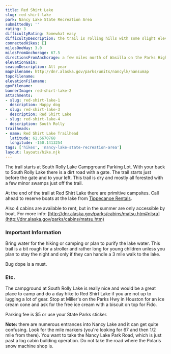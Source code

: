 ```yaml
---
title: Red Shirt Lake
slug: red-shirt-lake
park: Nancy Lake State Recreation Area
submittedBy: ''
rating: 3
difficultyRating: Somewhat easy
difficultyDescription: the trail is rolling hills with some slight elevation gain
connectedHikes: []
milesOneWay: 3.0
milesFromAnchorage: 67.5
directionsFromAnchorage: a few miles north of Wasilla on the Parks Highway
elevationGain: 
seasonDescription: All year
mapFilename: http://dnr.alaska.gov/parks/units/nancylk/nansumap
topoFilename: 
elevationFilename: 
gpxFilename: 
bannerImage: red-shirt-lake-2
attachments:
- slug: red-shirt-lake-1
  description: Happy dog
- slug: red-shirt-lake-3
  description: Red Shirt Lake
- slug: red-shirt-lake-4
  description: South Rolly
trailheads:
- name: Red Shirt Lake Trailhead
  latitude: 61.6670768
  longitude: -150.1413254
tags: ['hikes', 'nancy-lake-state-recreation-area']
layout: layouts/hike.njk
---
```

The trail starts at South Rolly Lake Campground Parking Lot. With your back to South Rolly Lake there is a dirt road with a gate. The trail starts just before the gate and to your left. This trail is dry and mostly all forested with a few minor swamps just off the trail.

At the end of the trail at Red Shirt Lake there are primitive campsites. Call ahead to reserve boats at the lake from [Tippecanoe Rentals](http://www.paddlealaska.com/).

Also 4 cabins are available to rent, but in the summer are only accessible by boat. For more info: [http://dnr.alaska.gov/parks/cabins/matsu.htm#nlsra](http://dnr.alaska.gov/parks/cabins/matsu.htm)

### Important Information

Bring water for the hiking or camping or plan to purify the lake water. This trail is a bit rough for a stroller and rather long for young children unless you plan to stay the night and only if they can handle a 3 mile walk to the lake.

Bug dope is a must.

### Etc.

The campground at South Rolly Lake is really nice and would be a great place to camp and do a day hike to Red Shirt Lake if you are not up to lugging a lot of gear.
Stop at Miller's on the Parks Hwy in Houston for an ice cream cone and ask for the free ice cream with a biscuit on top for Fido.

Parking fee is $5 or use your State Parks sticker.

**Note:** there are numerous entrances into Nancy Lake and it can get quite confusing. Look for the mile markers (you're looking for 67 and then 1/2 mile from there). You want to take the Nancy Lake Park Road, which is just past a log cabin building operation. Do not take the road where the Polaris snow machine shop is.